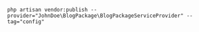 ```php artisan vendor:publish --provider="JohnDoe\BlogPackage\BlogPackageServiceProvider" --tag="config"```
